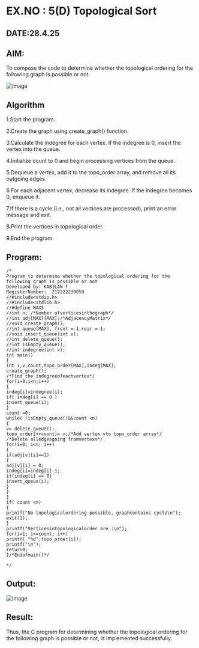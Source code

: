 # EX.NO : 5(D) Topological Sort
## DATE:28.4.25
## AIM:
To compose the code to determine whether the topological ordering for the following graph is possible or not.

![image](https://github.com/user-attachments/assets/c74a7111-9b59-475c-aad4-9baf23d50ec0)


## Algorithm
1.Start the program.

2.Create the graph using create_graph() function.

3.Calculate the indegree for each vertex. If the indegree is 0, insert the vertex into the queue.

4.Initialize count to 0 and begin processing vertices from the queue.

5.Dequeue a vertex, add it to the topo_order array, and remove all its outgoing edges.

6.For each adjacent vertex, decrease its indegree. If the indegree becomes 0, enqueue it.

7.If there is a cycle (i.e., not all vertices are processed), print an error message and exit.

8.Print the vertices in topological order.

9.End the program.

## Program:
```
/*
Program to determine whether the topological ordering for the following graph is possible or not
Developed by: KABILAN T
RegisterNumber:  212222230059
//#include<stdio.h>
//#include<stdlib.h>
//#define MAX5
//int n; /*Number ofverticesinthegraph*/
//int adj[MAX][MAX];/*AdjacencyMatrix*/
//void create_graph();
//int queue[MAX], front =-1,rear =-1;
//void insert_queue(int v);
//int delete_queue();
//int isEmpty_queue();
//int indegree(int v); 
int main()
{
int i,v,count,topo_order[MAX],indeg[MAX]; 
create_graph();
/*Find the indegreeofeachvertex*/ 
for(i=0;i<n;i++)
{
indeg[i]=indegree(i); 
if( indeg[i] == 0 )
insert_queue(i);
}
count =0;
while( !isEmpty_queue()&&count <n)
{
v= delete_queue();
topo_order[++count]= v;/*Add vertex vto topo_order array*/
/*Delete alledgesgoing fromvertexv*/ 
for(i=0; i<n; i++)
{
if(adj[v][i]==1)
{
adj[v][i] = 0; 
indeg[i]=indeg[i]-1; 
if(indeg[i] == 0)
insert_queue(i);
}
}
}
if( count <n)
{
printf("No topologicalordering possible, graphcontains cycle\n"); 
exit(1);
}
printf("Verticesintopologicalorder are :\n"); 
for(i=1; i<=count; i++)
printf( "%d",topo_order[i]); 
printf("\n");
return0;
}/*Endofmain()*/

*/
```

## Output:

![image](https://github.com/user-attachments/assets/a0acc220-50b9-4c3f-a39d-16b617a9db1c)


## Result:
Thus, the C program for determining whether the topological ordering for the following graph is possible or not, is implemented successfully.
